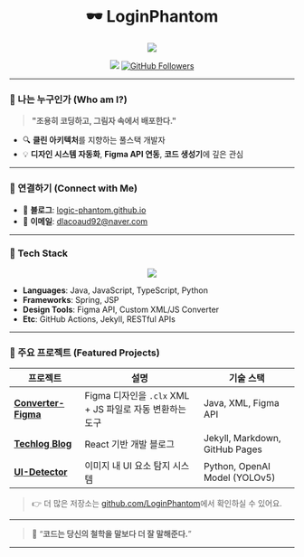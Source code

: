 <h1 align="center">🕶️ LoginPhantom</h1>
<p align="center">
  <img src="https://readme-typing-svg.herokuapp.com/?lines=Code%20is%20my%20playground;%20Clean%20code%20is%20my%20style;&center=true&width=440&height=45">
</p>

<p align="center">
  <a href="https://logic-phantom.github.io/" target="_blank"><img src="https://img.shields.io/badge/Blog-%2312100E.svg?style=flat&logo=github&logoColor=white"/></a>
  <a href="https://github.com/LoginPhantom"><img src="https://img.shields.io/github/followers/LoginPhantom?label=Follow&style=social" alt="GitHub Followers"></a>
</p>

---

### 👾 나는 누구인가 (Who am I?)

> **"조용히 코딩하고, 그림자 속에서 배포한다."**

- 🔍 **클린 아키텍처**를 지향하는 풀스택 개발자  
- 💡 **디자인 시스템 자동화**, **Figma API 연동**, **코드 생성기**에 깊은 관심  

---

### 🔗 연결하기 (Connect with Me)

- 📝 **블로그**: [logic-phantom.github.io](https://logic-phantom.github.io/)
- 📧 **이메일**: dlacoaud92@naver.com

---

### 🧰 Tech Stack

<p align="center">
  <img src="https://skillicons.dev/icons?i=java,spring,js,ts,html,css,figma,python,git,github&perline=8" />
</p>

- **Languages**: Java, JavaScript, TypeScript, Python  
- **Frameworks**: Spring, JSP  
- **Design Tools**: Figma API, Custom XML/JS Converter  
- **Etc**: GitHub Actions, Jekyll, RESTful APIs  

---

### 💼 주요 프로젝트 (Featured Projects)

| 프로젝트 | 설명 | 기술 스택 |
|----------|------|-----------|
| [**Converter-Figma**](https://github.com/LoginPhantom/Converter-Figma) | Figma 디자인을 `.clx` XML + JS 파일로 자동 변환하는 도구 | Java, XML, Figma API |
| [**Techlog Blog**](https://github.com/LoginPhantom/Techlog) | React 기반 개발 블로그 | Jekyll, Markdown, GitHub Pages |
| [**UI-Detector**](https://github.com/Logic-Phantom/UI-Detector) | 이미지 내 UI 요소 탐지 시스템 | Python, OpenAI Model (YOLOv5) |

> 👉 더 많은 저장소는 [github.com/LoginPhantom](https://github.com/LoginPhantom)에서 확인하실 수 있어요.

---

> 💬 “**코드는 당신의 철학을 말보다 더 잘 말해준다.**”

---
